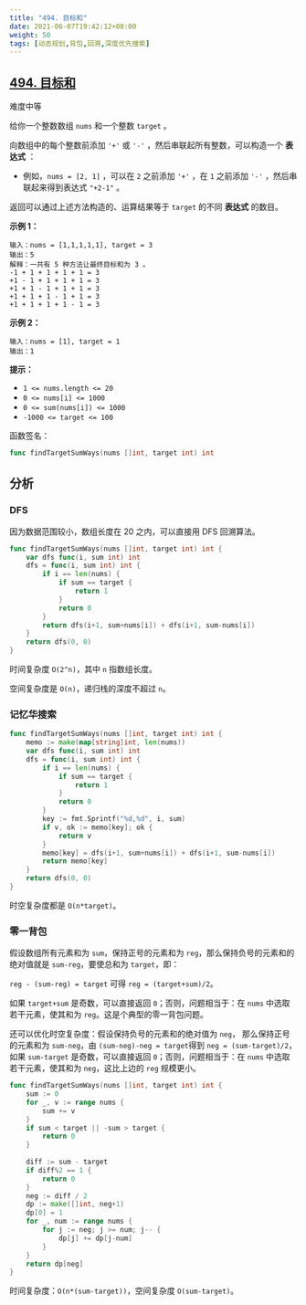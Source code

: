 ```yaml
---
title: "494. 目标和"
date: 2021-06-07T19:42:12+08:00
weight: 50
tags: [动态规划,背包,回溯,深度优先搜索]
---
```


## [494. 目标和](https://leetcode-cn.com/problems/target-sum/)

难度中等

给你一个整数数组 `nums` 和一个整数 `target` 。

向数组中的每个整数前添加 `'+'` 或 `'-'` ，然后串联起所有整数，可以构造一个 **表达式** ：

- 例如，`nums = [2, 1]` ，可以在 `2` 之前添加 `'+'` ，在 `1` 之前添加 `'-'` ，然后串联起来得到表达式 `"+2-1"` 。

返回可以通过上述方法构造的、运算结果等于 `target` 的不同 **表达式** 的数目。

**示例 1：**

```
输入：nums = [1,1,1,1,1], target = 3
输出：5
解释：一共有 5 种方法让最终目标和为 3 。
-1 + 1 + 1 + 1 + 1 = 3
+1 - 1 + 1 + 1 + 1 = 3
+1 + 1 - 1 + 1 + 1 = 3
+1 + 1 + 1 - 1 + 1 = 3
+1 + 1 + 1 + 1 - 1 = 3
```

**示例 2：**

```
输入：nums = [1], target = 1
输出：1
```

**提示：**

- `1 <= nums.length <= 20`
- `0 <= nums[i] <= 1000`
- `0 <= sum(nums[i]) <= 1000`
- `-1000 <= target <= 100`

函数签名：

```go
func findTargetSumWays(nums []int, target int) int
```

## 分析

### DFS

因为数据范围较小，数组长度在 20 之内，可以直接用 DFS 回溯算法。

```go
func findTargetSumWays(nums []int, target int) int {
	var dfs func(i, sum int) int
	dfs = func(i, sum int) int {
		if i == len(nums) {
			if sum == target {
				return 1
			}
			return 0
		}
		return dfs(i+1, sum+nums[i]) + dfs(i+1, sum-nums[i])
	}
	return dfs(0, 0)
}
```

时间复杂度 `O(2^n)`，其中 `n` 指数组长度。

空间复杂度是 `O(n)`，递归栈的深度不超过 `n`。

### 记忆华搜索

```go
func findTargetSumWays(nums []int, target int) int {
	memo := make(map[string]int, len(nums))
	var dfs func(i, sum int) int
	dfs = func(i, sum int) int {
		if i == len(nums) {
			if sum == target {
				return 1
			}
			return 0
		}
		key := fmt.Sprintf("%d,%d", i, sum)
		if v, ok := memo[key]; ok {
			return v
		}
		memo[key] = dfs(i+1, sum+nums[i]) + dfs(i+1, sum-nums[i])
		return memo[key]
	}
	return dfs(0, 0)
}
```

时空复杂度都是 `O(n*target)`。

### 零一背包

假设数组所有元素和为 `sum`，保持正号的元素和为 `reg`，那么保持负号的元素和的绝对值就是 `sum-reg`，要使总和为 `target`，即：

`reg - (sum-reg) = target` 可得 `reg = (target+sum)/2`。

如果 `target+sum` 是奇数，可以直接返回 `0`；否则，问题相当于：在 `nums` 中选取若干元素，使其和为 `reg`。这是个典型的零一背包问题。

还可以优化时空复杂度：假设保持负号的元素和的绝对值为 `neg`， 那么保持正号的元素和为 `sum-neg`，由 `(sum-neg)-neg = target`得到 `neg = (sum-target)/2`，如果 `sum-target` 是奇数，可以直接返回 `0`；否则，问题相当于：在 `nums` 中选取若干元素，使其和为 `neg`，这比上边的 `reg` 规模更小。

```go
func findTargetSumWays(nums []int, target int) int {
	sum := 0
	for _, v := range nums {
		sum += v
	}
	if sum < target || -sum > target {
		return 0
	}
	
	diff := sum - target
	if diff%2 == 1 {
		return 0
	}
	neg := diff / 2
	dp := make([]int, neg+1)
	dp[0] = 1
	for _, num := range nums {
		for j := neg; j >= num; j-- {
			dp[j] += dp[j-num]
		}
	}
	return dp[neg]
}
```

时间复杂度：`O(n*(sum-target))`，空间复杂度 `O(sum-target)`。